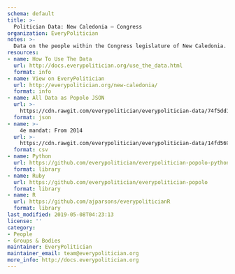 ```yaml
---
schema: default
title: >-
  Politician Data: New Caledonia — Congress
organization: EveryPolitician
notes: >-
  Data on the people within the Congress legislature of New Caledonia.
resources:
- name: How To Use The Data
  url: http://docs.everypolitician.org/use_the_data.html
  format: info
- name: View on EveryPolitician
  url: http://everypolitician.org/new-caledonia/
  format: info
- name: All Data as Popolo JSON
  url: >-
    https://cdn.rawgit.com/everypolitician/everypolitician-data/74f5dd1149afa6673f0b236ec9a7e4e829e8bdb7/data/New_Caledonia/Congress/ep-popolo-v1.0.json
  format: json
- name: >-
    4e mandat: From 2014
  url: >-
    https://cdn.rawgit.com/everypolitician/everypolitician-data/14fd56912463bb50c519c8d711c0dbe2969f1802/data/New_Caledonia/Congress/term-4.csv
  format: csv
- name: Python
  url: https://github.com/everypolitician/everypolitician-popolo-python
  format: library
- name: Ruby
  url: https://github.com/everypolitician/everypolitician-popolo
  format: library
- name: R
  url: https://github.com/ajparsons/everypoliticianR
  format: library
last_modified: 2019-05-08T04:23:13
license: ''
category:
- People
- Groups & Bodies
maintainer: EveryPolitician
maintainer_email: team@everypolitician.org
more_info: http://docs.everypolitician.org
---
```

